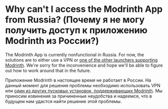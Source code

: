 # Why can't I access the Modrinth App from Russia? (Почему я не могу получить доступ к приложению Modrinth из России?)

The Modrinth App is currently nonfunctional in Russia. For now, the solutions are to either use a VPN or [one of the other launchers supporting Modrinth](../../modpacks/play.md). We're sorry for the inconvenience and hope we'll be able to figure out how to work around that in the future.

Приложение Modrinth в настоящее время не работает в России. На данный момент для решения проблемы необходимо использовать VPN или [один из других пусковых установок, поддерживающих Modrinth](../../modpacks/play.md). Мы приносим извинения за причиненные неудобства и надеемся, что в будущем нам удастся найти решение этой проблемы.
